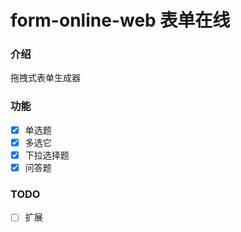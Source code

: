 # form-online-web 表单在线

### 介绍

拖拽式表单生成器

### 功能

- [x] 单选题
- [x] 多选它
- [x] 下拉选择题
- [x] 问答题

### TODO
- [ ] 扩展
